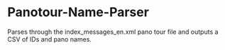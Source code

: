 # Panotour-Name-Parser
Parses through the index_messages_en.xml pano tour file and outputs a CSV of IDs and pano names.
